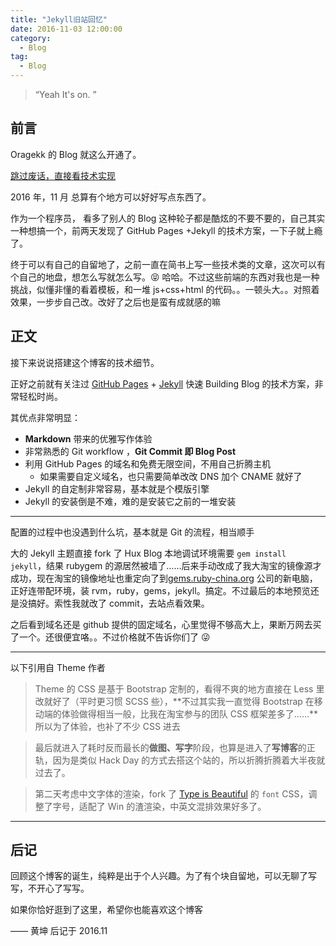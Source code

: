 ```yaml
---
title: "Jekyll旧站回忆"
date: 2016-11-03 12:00:00
category:
  - Blog
tag:
  - Blog
---
```


> “Yeah It's on. ”

## 前言

Oragekk 的 Blog 就这么开通了。

[跳过废话，直接看技术实现 ](#build)

2016 年，11 月 总算有个地方可以好好写点东西了。

作为一个程序员， 看多了别人的 Blog 这种轮子都是酷炫的不要不要的，自己其实一种想搞一个，前两天发现了 GitHub Pages +Jekyll 的技术方案，一下子就上瘾了。

终于可以有自己的自留地了，之前一直在简书上写一些技术类的文章，这次可以有个自己的地盘，想怎么写就怎么写。😝 哈哈。不过这些前端的东西对我也是一种挑战，似懂非懂的看着模板，和一堆 js+css+html 的代码。。一顿头大。。对照着效果，一步步自己改。改好了之后也是蛮有成就感的嘛

## <p id = "build"></p>

## 正文

接下来说说搭建这个博客的技术细节。

正好之前就有关注过 [GitHub Pages](https://pages.github.com/) + [Jekyll](http://jekyllrb.com/) 快速 Building Blog 的技术方案，非常轻松时尚。

其优点非常明显：

- **Markdown** 带来的优雅写作体验
- 非常熟悉的 Git workflow ，**Git Commit 即 Blog Post**
- 利用 GitHub Pages 的域名和免费无限空间，不用自己折腾主机
  - 如果需要自定义域名，也只需要简单改改 DNS 加个 CNAME 就好了
- Jekyll 的自定制非常容易，基本就是个模版引擎
- Jekyll 的安装倒是不难，难的是安装它之前的一堆安装

---

配置的过程中也没遇到什么坑，基本就是 Git 的流程，相当顺手

大的 Jekyll 主题直接 fork 了 Hux Blog
本地调试环境需要 `gem install jekyll`，结果 rubygem 的源居然被墙了……后来手动改成了我大淘宝的镜像源才成功，现在淘宝的镜像地址也重定向了到[gems.ruby-china.org](http://gems.ruby-china.org/) 公司的新电脑，正好连带配环境，装 rvm，ruby，gems，jekyll。搞定。不过最后的本地预览还是没搞好。索性我就改了 commit，去站点看效果。

之后看到域名还是 github 提供的固定域名，心里觉得不够高大上，果断万网去买了一个。还很便宜咯。。不过价格就不告诉你们了 😜

---

以下引用自 Theme 作者

> Theme 的 CSS 是基于 Bootstrap 定制的，看得不爽的地方直接在 Less 里改就好了（平时更习惯 SCSS 些），**不过其实我一直觉得 Bootstrap 在移动端的体验做得相当一般，比我在淘宝参与的团队 CSS 框架差多了……**所以为了体验，也补了不少 CSS 进去

> 最后就进入了耗时反而最长的**做图、写字**阶段，也算是进入了**写博客**的正轨，因为是类似 Hack Day 的方式去搭这个站的，所以折腾折腾着大半夜就过去了。

> 第二天考虑中文字体的渲染，fork 了 [Type is Beautiful](http://www.typeisbeautiful.com/) 的 `font` CSS，调整了字号，适配了 Win 的渣渲染，中英文混排效果好多了。

---

## 后记

回顾这个博客的诞生，纯粹是出于个人兴趣。为了有个块自留地，可以无聊了写写，不开心了写写。

如果你恰好逛到了这里，希望你也能喜欢这个博客

—— 黄坤 后记于 2016.11
